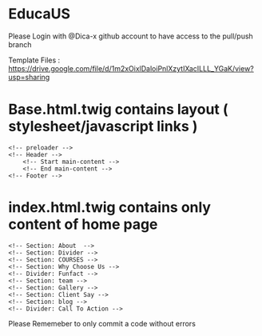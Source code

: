 # EducaUS
Please Login with @Dica-x github account to have access to the pull/push branch

Template Files : https://drive.google.com/file/d/1m2xOixlDaloiPnlXzytIXacILLL_YGaK/view?usp=sharing

# Base.html.twig contains layout ( stylesheet/javascript links ) 
    <!-- preloader -->
    <!-- Header -->
        <!-- Start main-content -->
        <!-- End main-content -->
    <!-- Footer -->

# index.html.twig contains  only content of home page
    <!-- Section: About  -->
    <!-- Section: Divider -->
    <!-- Section: COURSES -->
    <!-- Section: Why Choose Us -->
    <!-- Divider: Funfact -->
    <!-- Section: team -->
    <!-- Section: Gallery -->
    <!-- Section: Client Say -->
    <!-- Section: blog -->
    <!-- Divider: Call To Action -->
    
 Please Rememeber to only commit a code without errors
 
 

